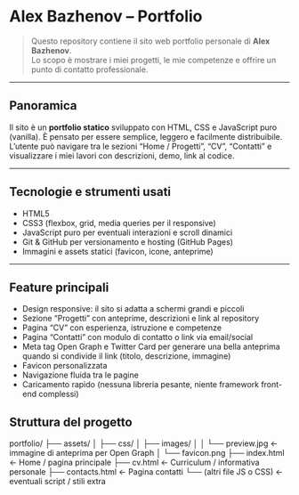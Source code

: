 # Alex Bazhenov – Portfolio

> Questo repository contiene il sito web portfolio personale di **Alex Bazhenov**.  
> Lo scopo è mostrare i miei progetti, le mie competenze e offrire un punto di contatto professionale.

---

## Panoramica

Il sito è un **portfolio statico** sviluppato con HTML, CSS e JavaScript puro (vanilla). È pensato per essere semplice, leggero e facilmente distribuibile.  
L’utente può navigare tra le sezioni “Home / Progetti”, “CV”, “Contatti” e visualizzare i miei lavori con descrizioni, demo, link al codice.

---

## Tecnologie e strumenti usati

- HTML5  
- CSS3 (flexbox, grid, media queries per il responsive)  
- JavaScript puro per eventuali interazioni e scroll dinamici  
- Git & GitHub per versionamento e hosting (GitHub Pages)  
- Immagini e assets statici (favicon, icone, anteprime)

---

## Feature principali

- Design responsive: il sito si adatta a schermi grandi e piccoli  
- Sezione “Progetti” con anteprime, descrizioni e link al repository  
- Pagina “CV” con esperienza, istruzione e competenze  
- Pagina “Contatti” con modulo di contatto o link via email/social  
- Meta tag Open Graph e Twitter Card per generare una bella anteprima quando si condivide il link (titolo, descrizione, immagine)  
- Favicon personalizzata  
- Navigazione fluida tra le pagine  
- Caricamento rapido (nessuna libreria pesante, niente framework front-end complessi)

## Struttura del progetto
portfolio/
├── assets/
│ ├── css/
│ ├── images/
│ │ └── preview.jpg ← immagine di anteprima per Open Graph
│ └── favicon.png
├── index.html ← Home / pagina principale
├── cv.html ← Curriculum / informativa personale
├── contacts.html ← Pagina contatti
└── (altri file JS o CSS) ← eventuali script / stili extra

